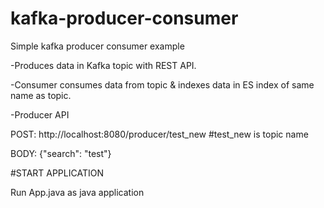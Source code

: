 # kafka-producer-consumer
Simple kafka producer consumer example

-Produces data in Kafka topic with REST API.

-Consumer consumes data from topic & indexes data in ES index of same name as topic.

-Producer API

POST: http://localhost:8080/producer/test_new #test_new is topic name

BODY: {"search": "test"}

#START APPLICATION

Run App.java as java application


